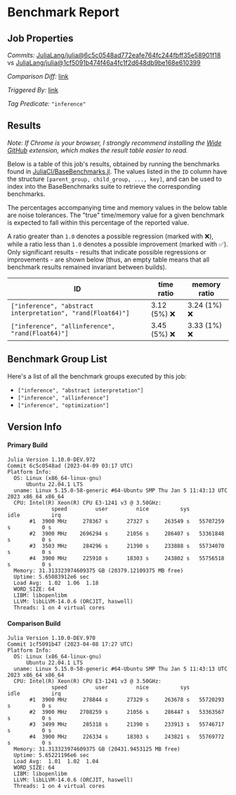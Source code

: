 # Benchmark Report

## Job Properties

*Commits:* [JuliaLang/julia@6c5c0548ad772eafe764fc244fbff35e58901f18](https://github.com/JuliaLang/julia/commit/6c5c0548ad772eafe764fc244fbff35e58901f18) vs [JuliaLang/julia@1cf5091b474f46a4fc1f2d648db9be168e610399](https://github.com/JuliaLang/julia/commit/1cf5091b474f46a4fc1f2d648db9be168e610399)

*Comparison Diff:* [link](https://github.com/JuliaLang/julia/compare/1cf5091b474f46a4fc1f2d648db9be168e610399..6c5c0548ad772eafe764fc244fbff35e58901f18)

*Triggered By:* [link](https://github.com/JuliaLang/julia/pull/49235#issuecomment-1501028699)

*Tag Predicate:* `"inference"`

## Results

*Note: If Chrome is your browser, I strongly recommend installing the [Wide GitHub](https://chrome.google.com/webstore/detail/wide-github/kaalofacklcidaampbokdplbklpeldpj?hl=en)
extension, which makes the result table easier to read.*

Below is a table of this job's results, obtained by running the benchmarks found in
[JuliaCI/BaseBenchmarks.jl](https://github.com/JuliaCI/BaseBenchmarks.jl). The values
listed in the `ID` column have the structure `[parent_group, child_group, ..., key]`,
and can be used to index into the BaseBenchmarks suite to retrieve the corresponding
benchmarks.

The percentages accompanying time and memory values in the below table are noise tolerances. The "true"
time/memory value for a given benchmark is expected to fall within this percentage of the reported value.

A ratio greater than `1.0` denotes a possible regression (marked with :x:), while a ratio less
than `1.0` denotes a possible improvement (marked with :white_check_mark:). Only significant results - results
that indicate possible regressions or improvements - are shown below (thus, an empty table means that all
benchmark results remained invariant between builds).

| ID | time ratio | memory ratio |
|----|------------|--------------|
| `["inference", "abstract interpretation", "rand(Float64)"]` | 3.12 (5%) :x: | 3.24 (1%) :x: |
| `["inference", "allinference", "rand(Float64)"]` | 3.45 (5%) :x: | 3.33 (1%) :x: |

## Benchmark Group List

Here's a list of all the benchmark groups executed by this job:

- `["inference", "abstract interpretation"]`
- `["inference", "allinference"]`
- `["inference", "optimization"]`

## Version Info

#### Primary Build

```
Julia Version 1.10.0-DEV.972
Commit 6c5c0548ad (2023-04-09 03:17 UTC)
Platform Info:
  OS: Linux (x86_64-linux-gnu)
      Ubuntu 22.04.1 LTS
  uname: Linux 5.15.0-58-generic #64-Ubuntu SMP Thu Jan 5 11:43:13 UTC 2023 x86_64 x86_64
  CPU: Intel(R) Xeon(R) CPU E3-1241 v3 @ 3.50GHz: 
              speed         user         nice          sys         idle          irq
       #1  3900 MHz     278367 s      27327 s     263549 s   55707259 s          0 s
       #2  3900 MHz    2696294 s      21056 s     286407 s   53361848 s          0 s
       #3  3503 MHz     284296 s      21390 s     233888 s   55734070 s          0 s
       #4  3900 MHz     225910 s      18303 s     243802 s   55756518 s          0 s
  Memory: 31.313323974609375 GB (20379.12109375 MB free)
  Uptime: 5.65083912e6 sec
  Load Avg:  1.02  1.06  1.18
  WORD_SIZE: 64
  LIBM: libopenlibm
  LLVM: libLLVM-14.0.6 (ORCJIT, haswell)
  Threads: 1 on 4 virtual cores

```

#### Comparison Build

```
Julia Version 1.10.0-DEV.970
Commit 1cf5091b47 (2023-04-08 17:27 UTC)
Platform Info:
  OS: Linux (x86_64-linux-gnu)
      Ubuntu 22.04.1 LTS
  uname: Linux 5.15.0-58-generic #64-Ubuntu SMP Thu Jan 5 11:43:13 UTC 2023 x86_64 x86_64
  CPU: Intel(R) Xeon(R) CPU E3-1241 v3 @ 3.50GHz: 
              speed         user         nice          sys         idle          irq
       #1  3900 MHz     278844 s      27329 s     263678 s   55720293 s          0 s
       #2  3900 MHz    2708259 s      21056 s     286447 s   53363567 s          0 s
       #3  3499 MHz     285318 s      21390 s     233913 s   55746717 s          0 s
       #4  3900 MHz     226334 s      18303 s     243821 s   55769772 s          0 s
  Memory: 31.313323974609375 GB (20431.9453125 MB free)
  Uptime: 5.65221196e6 sec
  Load Avg:  1.01  1.02  1.04
  WORD_SIZE: 64
  LIBM: libopenlibm
  LLVM: libLLVM-14.0.6 (ORCJIT, haswell)
  Threads: 1 on 4 virtual cores

```
